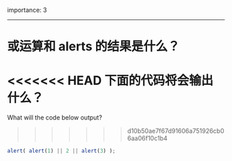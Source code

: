 importance: 3

---

# 或运算和 alerts 的结果是什么？

<<<<<<< HEAD
下面的代码将会输出什么？
=======
What will the code below output?
>>>>>>> d10b50ae7f67d91606a751926cb06aa06f10c1b4

```js
alert( alert(1) || 2 || alert(3) );
```

